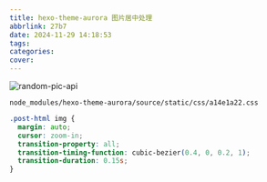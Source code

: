 ```yaml
---
title: hexo-theme-aurora 图片居中处理
abbrlink: 27b7
date: 2024-11-29 14:18:53
tags:
categories:
cover:
---
```


![random-pic-api](https://cover.dong4j.ink:1024)

`node_modules/hexo-theme-aurora/source/static/css/a14e1a22.css`

```css
.post-html img {
  margin: auto;
  cursor: zoom-in;
  transition-property: all;
  transition-timing-function: cubic-bezier(0.4, 0, 0.2, 1);
  transition-duration: 0.15s;
}
```
